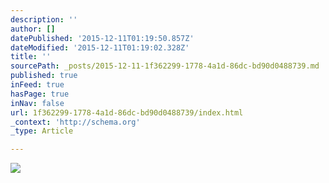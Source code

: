 ```yaml
---
description: ''
author: []
datePublished: '2015-12-11T01:19:50.857Z'
dateModified: '2015-12-11T01:19:02.328Z'
title: ''
sourcePath: _posts/2015-12-11-1f362299-1778-4a1d-86dc-bd90d0488739.md
published: true
inFeed: true
hasPage: true
inNav: false
url: 1f362299-1778-4a1d-86dc-bd90d0488739/index.html
_context: 'http://schema.org'
_type: Article

---
```

![](https://the-grid-user-content.s3-us-west-2.amazonaws.com/c682d724-e746-4567-9063-042b84ca5782.png)